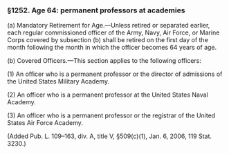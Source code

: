 ### §1252. Age 64: permanent professors at academies ###

(a) Mandatory Retirement for Age.—Unless retired or separated earlier, each regular commissioned officer of the Army, Navy, Air Force, or Marine Corps covered by subsection (b) shall be retired on the first day of the month following the month in which the officer becomes 64 years of age.

(b) Covered Officers.—This section applies to the following officers:

(1) An officer who is a permanent professor or the director of admissions of the United States Military Academy.

(2) An officer who is a permanent professor at the United States Naval Academy.

(3) An officer who is a permanent professor or the registrar of the United States Air Force Academy.

(Added Pub. L. 109–163, div. A, title V, §509(c)(1), Jan. 6, 2006, 119 Stat. 3230.)